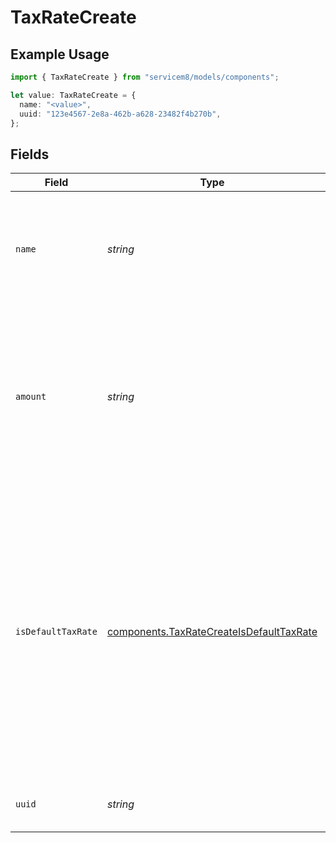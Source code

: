 # TaxRateCreate

## Example Usage

```typescript
import { TaxRateCreate } from "servicem8/models/components";

let value: TaxRateCreate = {
  name: "<value>",
  uuid: "123e4567-2e8a-462b-a628-23482f4b270b",
};
```

## Fields

| Field                                                                                                                                                                                                                                                                              | Type                                                                                                                                                                                                                                                                               | Required                                                                                                                                                                                                                                                                           | Description                                                                                                                                                                                                                                                                        | Example                                                                                                                                                                                                                                                                            |
| ---------------------------------------------------------------------------------------------------------------------------------------------------------------------------------------------------------------------------------------------------------------------------------- | ---------------------------------------------------------------------------------------------------------------------------------------------------------------------------------------------------------------------------------------------------------------------------------- | ---------------------------------------------------------------------------------------------------------------------------------------------------------------------------------------------------------------------------------------------------------------------------------- | ---------------------------------------------------------------------------------------------------------------------------------------------------------------------------------------------------------------------------------------------------------------------------------- | ---------------------------------------------------------------------------------------------------------------------------------------------------------------------------------------------------------------------------------------------------------------------------------- |
| `name`                                                                                                                                                                                                                                                                             | *string*                                                                                                                                                                                                                                                                           | :heavy_check_mark:                                                                                                                                                                                                                                                                 | Name of the tax rate used for identification. Examples include 'GST', 'VAT', 'Sales Tax', etc.                                                                                                                                                                                     |                                                                                                                                                                                                                                                                                    |
| `amount`                                                                                                                                                                                                                                                                           | *string*                                                                                                                                                                                                                                                                           | :heavy_minus_sign:                                                                                                                                                                                                                                                                 | The tax rate percentage value (stored as a decimal value). For example, 10 for a 10% tax rate. Used in calculations to determine tax amounts for invoices and quotes.                                                                                                              |                                                                                                                                                                                                                                                                                    |
| `isDefaultTaxRate`                                                                                                                                                                                                                                                                 | [components.TaxRateCreateIsDefaultTaxRate](../../models/components/taxratecreateisdefaulttaxrate.md)                                                                                                                                                                               | :heavy_minus_sign:                                                                                                                                                                                                                                                                 | Boolean flag indicating whether this tax rate is the system default (true) or not (false). Only one tax rate can be marked as default at any time. The default tax rate is automatically applied to new line items when no specific tax rate is selected..  Valid values are [0,1] |                                                                                                                                                                                                                                                                                    |
| `uuid`                                                                                                                                                                                                                                                                             | *string*                                                                                                                                                                                                                                                                           | :heavy_minus_sign:                                                                                                                                                                                                                                                                 | Unique identifier for this record                                                                                                                                                                                                                                                  | 123e4567-2e8a-462b-a628-23482f4b270b                                                                                                                                                                                                                                               |